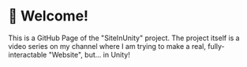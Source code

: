 # :wave: Welcome!
This is a GitHub Page of the "SiteInUnity" project. The project itself is a video series on my channel where I am trying to make a real, fully-interactable "Website", but... in Unity!
